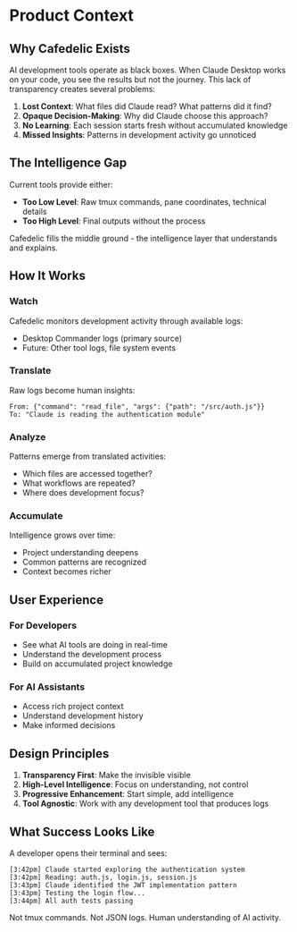 # Product Context

## Why Cafedelic Exists

AI development tools operate as black boxes. When Claude Desktop works on your code, you see the results but not the journey. This lack of transparency creates several problems:

1. **Lost Context**: What files did Claude read? What patterns did it find?
2. **Opaque Decision-Making**: Why did Claude choose this approach?
3. **No Learning**: Each session starts fresh without accumulated knowledge
4. **Missed Insights**: Patterns in development activity go unnoticed

## The Intelligence Gap

Current tools provide either:
- **Too Low Level**: Raw tmux commands, pane coordinates, technical details
- **Too High Level**: Final outputs without the process

Cafedelic fills the middle ground - the intelligence layer that understands and explains.

## How It Works

### Watch
Cafedelic monitors development activity through available logs:
- Desktop Commander logs (primary source)
- Future: Other tool logs, file system events

### Translate
Raw logs become human insights:
```
From: {"command": "read_file", "args": {"path": "/src/auth.js"}}
To: "Claude is reading the authentication module"
```

### Analyze
Patterns emerge from translated activities:
- Which files are accessed together?
- What workflows are repeated?
- Where does development focus?

### Accumulate
Intelligence grows over time:
- Project understanding deepens
- Common patterns are recognized
- Context becomes richer

## User Experience

### For Developers
- See what AI tools are doing in real-time
- Understand the development process
- Build on accumulated project knowledge

### For AI Assistants
- Access rich project context
- Understand development history
- Make informed decisions

## Design Principles

1. **Transparency First**: Make the invisible visible
2. **High-Level Intelligence**: Focus on understanding, not control
3. **Progressive Enhancement**: Start simple, add intelligence
4. **Tool Agnostic**: Work with any development tool that produces logs

## What Success Looks Like

A developer opens their terminal and sees:
```
[3:42pm] Claude started exploring the authentication system
[3:42pm] Reading: auth.js, login.js, session.js
[3:43pm] Claude identified the JWT implementation pattern
[3:43pm] Testing the login flow...
[3:44pm] All auth tests passing
```

Not tmux commands. Not JSON logs. Human understanding of AI activity.
